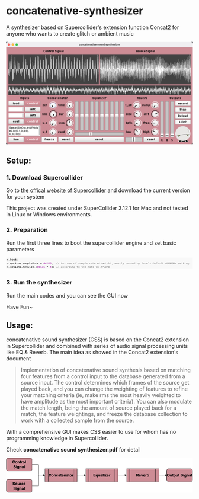 # concatenative-synthesizer
A synthesizer based on Supercollider's extension function Concat2 for anyone who wants to create glitch or ambient music

![Snipaste_2022-01-15_16-56-18](./Figures/Mainscreen.png)

## Setup:

### 1. Download Supercollider

Go to [the offical website of Supercollider](https://supercollider.github.io/download) and download the current version for your system 

This project was created under SuperCollider 3.12.1 for Mac and not tested in Linux or Windows environments.

### 2. Preparation

Run the first three lines to boot the supercollider engine and set basic parameters

![image-20220115171009941](./Figures/preparation_codes.png)

### 3. Run the synthesizer

Run the main codes and you can see the GUI now

Have Fun~

## Usage:

concatenative sound synthesizer (CSS) is based on the Concat2 extension in Supercollider and  combined with  series of audio signal processing units like EQ & Reverb. The main idea as showed in the Concat2 extension's document 

> Implementation of concatenative sound synthesis based on matching four features from a control input to the database generated from a source input. The control determines which frames of the source get played back, and you can change the weighting of features to refine your matching criteria (ie, make rms the most heavily weighted to have amplitude as the most important criteria). You can also modulate the match length, being the amount of source played back for a match, the feature weightings, and freeze the database collection to work with a collected sample from the source.

With a comprehensive GUI makes CSS easier to use for whom has no programming knowledge in Supercollider. 

Check **concatenative sound synthesizer.pdf** for detail

![Signal_Chain](./Figures/Signal_Chain.png)





